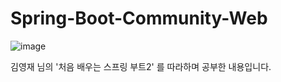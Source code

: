 # Spring-Boot-Community-Web
![image](http://image.yes24.com/goods/64584833/L)

김영재 님의 '처음 배우는 스프링 부트2' 를 따라하며 공부한 내용입니다.
<br>


